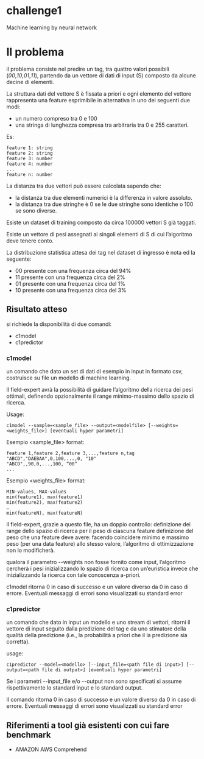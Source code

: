 # challenge1
Machine learning by neural network


# Il problema

il problema consiste nel predire un tag, tra quattro valori possibili (*00*,*10*,*01*,*11*),  partendo  da un vettore di dati di input (S) composto da alcune decine di elementi. 

La struttura dati del vettore S è fissata a priori e ogni elemento del vettore rappresenta una feature esprimibile in alternativa in uno dei seguenti due modi:

- un numero compreso tra 0 e 100
- una stringa di lunghezza compresa tra  arbitraria tra 0 e 255 caratteri.

Es:

```
feature 1: string
feature 2: string
feature 3: number
feature 4: number
...
feature n: number
```

La distanza tra due vettori può essere calcolata sapendo che:

- la distanza tra due elementi numerici è la differenza in valore assoluto.
- la distanza tra due stringhe è 0 se le due stringhe sono identiche o 100 se sono diverse.

Esiste un dataset di training composto da circa 100000 vettori S già taggati.

Esiste un vettore di pesi assegnati ai singoli elementi di S di cui l’algoritmo deve tenere conto.

La distribuzione statistica attesa dei tag nel dataset di ingresso è nota ed la seguente:

- 00 presente con una frequenza circa del 94%
- 11 presente con una frequenza circa del 2%
- 01 presente con una frequenza circa del 1%
- 10 presente con una frequenza circa del 3%

## Risultato atteso

si richiede la disponibilità di due comandi:

- c1model
- c1predictor

### c1model

un comando che dato un set di dati di esempio in input in formato csv, costruisce su file un modello di machine learning.

Il field-expert avrà la possibilità di guidare l’algoritmo della ricerca dei pesi ottimali, definendo opzionalmente  il range minimo-massimo dello spazio di ricerca. 

Usage:

```
c1model --sample=<sample_file> --output=<modelfile> [--weights=<weights_file>] [eventuali hyper parametri]
```

Esempio <sample_file> format:

```
feature 1,feature 2,feature 3,...,feature n,tag
"ABCD","DAEBAA",0,100,...,0, "10"
"ABCD",,90,0,...,100, “00”
...
```

Esempio <weights_file> format:

```
MIN-values, MAX-values
min(feature1), max(feature1)
min(feature2), max(feature2)
…
min(featureN), max(featureN)
```


Il field-expert, grazie a questo file, ha un doppio controllo:
definizione dei range dello spazio di ricerca per il peso di ciascuna feature
definizione del peso che una feature deve avere: facendo coincidere minimo e massimo peso (per una data feature) allo stesso valore, l’algoritmo di ottimizzazione non lo modificherà.

qualora il parametro --weights  non fosse fornito come input, l’algoritmo cercherà i pesi inizializzando lo spazio di ricerca con un’euristica invece che inizializzando la ricerca con tale conoscenza a-priori.

c1model  ritorna 0 in caso di successo e un valore diverso da 0 in caso di errore. Eventuali messaggi di errori sono visualizzati su standard error


### c1predictor

un comando che dato in input un  modello e uno stream di  vettori, ritorni il vettore di input seguito dalla predizione del tag e da uno stimatore della qualità della predizione (i.e., la probabilità a priori che il la predizione sia corretta).

usage:

```
c1predictor --model=<modello> [--input_file=<path file di input>] [--output=<path file di output>] [eventuali hyper parametri] 
```

Se i parametri --input_file e/o --output non sono specificati si assume rispettivamente lo standard input e lo standard output.

Il comando ritorna 0 in caso di successo e un valore diverso da 0 in caso di errore. Eventuali messaggi di errori sono visualizzati su standard error


## Riferimenti a tool già esistenti con cui fare benchmark

- AMAZON AWS Comprehend

## 

